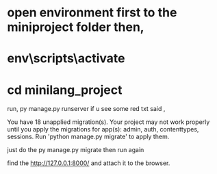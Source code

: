 # open environment first to the miniproject folder then, 

# env\scripts\activate
# cd minilang_project

run, py manage.py runserver if u see some red txt said , 

You have 18 unapplied migration(s). Your project may 
not work properly until you apply the migrations for 
app(s): admin, auth, contenttypes, sessions.
Run 'python manage.py migrate' to apply them.

just do the py manage.py migrate then run again 

find the  http://127.0.0.1:8000/ and attach it to the browser. 


